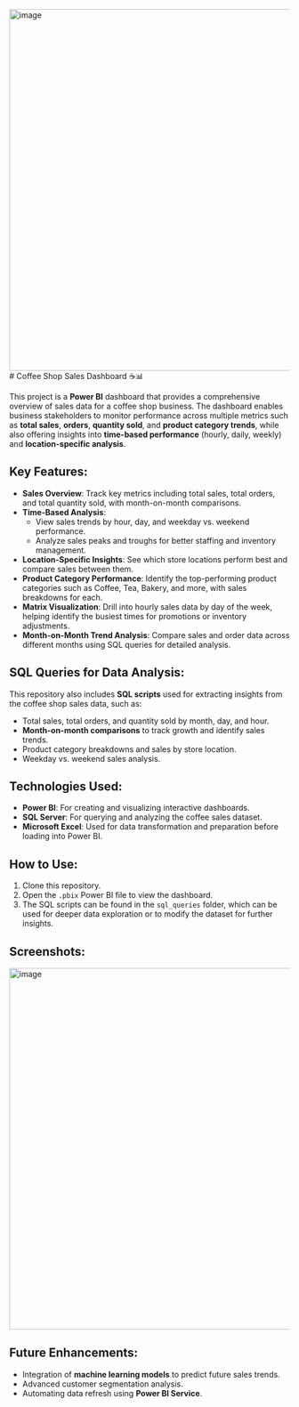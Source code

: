 <img width="650" alt="image" src="https://github.com/user-attachments/assets/b2b77550-f1f8-40d9-882f-4de246c4ce29">
# Coffee Shop Sales Dashboard ☕📊

This project is a **Power BI** dashboard that provides a comprehensive overview of sales data for a coffee shop business. The dashboard enables business stakeholders to monitor performance across multiple metrics such as **total sales**, **orders**, **quantity sold**, and **product category trends**, while also offering insights into **time-based performance** (hourly, daily, weekly) and **location-specific analysis**.

## Key Features:
- **Sales Overview**: Track key metrics including total sales, total orders, and total quantity sold, with month-on-month comparisons.
- **Time-Based Analysis**: 
  - View sales trends by hour, day, and weekday vs. weekend performance.
  - Analyze sales peaks and troughs for better staffing and inventory management.
- **Location-Specific Insights**: See which store locations perform best and compare sales between them.
- **Product Category Performance**: Identify the top-performing product categories such as Coffee, Tea, Bakery, and more, with sales breakdowns for each.
- **Matrix Visualization**: Drill into hourly sales data by day of the week, helping identify the busiest times for promotions or inventory adjustments.
- **Month-on-Month Trend Analysis**: Compare sales and order data across different months using SQL queries for detailed analysis.

## SQL Queries for Data Analysis:
This repository also includes **SQL scripts** used for extracting insights from the coffee shop sales data, such as:
- Total sales, total orders, and quantity sold by month, day, and hour.
- **Month-on-month comparisons** to track growth and identify sales trends.
- Product category breakdowns and sales by store location.
- Weekday vs. weekend sales analysis.

## Technologies Used:
- **Power BI**: For creating and visualizing interactive dashboards.
- **SQL Server**: For querying and analyzing the coffee sales dataset.
- **Microsoft Excel**: Used for data transformation and preparation before loading into Power BI.

## How to Use:
1. Clone this repository.
2. Open the `.pbix` Power BI file to view the dashboard.
3. The SQL scripts can be found in the `sql_queries` folder, which can be used for deeper data exploration or to modify the dataset for further insights.

## Screenshots:
<img width="650" alt="image" src="https://github.com/user-attachments/assets/fc2ab547-60c0-44db-bce5-49b020fa51cc">


## Future Enhancements:
- Integration of **machine learning models** to predict future sales trends.
- Advanced customer segmentation analysis.
- Automating data refresh using **Power BI Service**.


